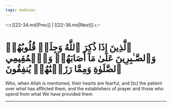 ```yaml
---
tags: medinan
---
```


👈 [[22-34.md|Prev]] | [[22-36.md|Next]] 👉

# ٱلَّذِينَ إِذَا ذُكِرَ ٱللَّهُ وَجِلَتۡ قُلُوبُهُمۡ وَٱلصَّـٰبِرِينَ عَلَىٰ مَآ أَصَابَهُمۡ وَٱلۡمُقِيمِي ٱلصَّلَوٰةِ وَمِمَّا رَزَقۡنَٰهُمۡ يُنفِقُونَ

Who, when Allah is mentioned, their hearts are fearful, and [to] the patient over what has afflicted them, and the establishers of prayer and those who spend from what We have provided them

---

